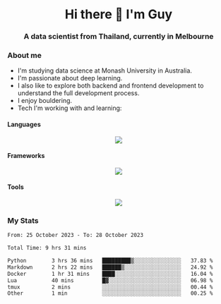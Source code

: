 <h1 align="center">Hi there 👋 I'm Guy</h1>
<h3 align="center">A data scientist from Thailand, currently in Melbourne</h3>

### About me

- I'm studying data science at Monash University in Australia.
- I'm passionate about deep learning.
- I also like to explore both backend and frontend development to understand the full development process.
- I enjoy bouldering.
- Tech I'm working with and learning:

#### Languages

<div align="center">
    <img src="https://skillicons.dev/icons?i=py,ts,js,html,css,rust" />
</div>

#### Frameworks

<div align="center">
    <img src="https://skillicons.dev/icons?i=pytorch,tensorflow,fastapi,react" /><br>
</div>

#### Tools

<div align="center">
    <img src="https://skillicons.dev/icons?i=postgres,redis,docker" /><br>
</div>

### My Stats

<!--START_SECTION:waka-->

```txt
From: 25 October 2023 - To: 28 October 2023

Total Time: 9 hrs 31 mins

Python        3 hrs 36 mins   █████████▒░░░░░░░░░░░░░░░   37.83 %
Markdown      2 hrs 22 mins   ██████▒░░░░░░░░░░░░░░░░░░   24.92 %
Docker        1 hr 31 mins    ████░░░░░░░░░░░░░░░░░░░░░   16.04 %
Lua           40 mins         █▓░░░░░░░░░░░░░░░░░░░░░░░   06.98 %
tmux          2 mins          ░░░░░░░░░░░░░░░░░░░░░░░░░   00.44 %
Other         1 min           ░░░░░░░░░░░░░░░░░░░░░░░░░   00.25 %
```

<!--END_SECTION:waka-->
